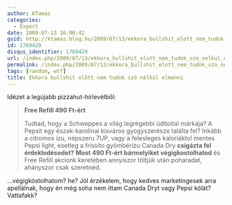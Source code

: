 ```yaml
---
author: KTamas
categories:
  - Export
date: 2009-07-13 16:00:42
guid: http://ktamas.blog.hu/2009/07/13/ekkora_bullshit_elott_nem_tudok_szo_nelkul_elmenni
id: 1769429
disqus_identifier: 1769429
url: /index.php/2009/07/13/ekkora_bullshit_elott_nem_tudok_szo_nelkul_elmenni/
permalink: /index.php/2009/07/13/ekkora_bullshit_elott_nem_tudok_szo_nelkul_elmenni/
tags: [random, wtf]
title: Ekkora bullshit előtt nem tudok szó nélkül elmenni
---
```


Idézet a legújabb pizzahut-hírlevélből:

> **Free Refill 490 Ft-ért** 
> 
> Tudtad, hogy a Schweppes a világ legrégebbi üdítoital márkája? A Pepsit egy észak-karolinai kisváros gyogyszerésze találta fel? Inkább a citromos ízu, népszeru 7UP, vagy a felesleges kaloriáktol mentes Pepsi light, esetleg a frissíto gyömbérízu Canada Dry **csigázta fel érdeklodésedet?** **Most 490 Ft-ért bármelyiket végigkostolhatod** és Free Refill akcionk keretében annyiszor töltjük után poharadat, ahányszor csak szeretnéd.

&#8230;végigkóstolhatom? he? Jól érzékelem, hogy kedves marketingesek arra apellálnak, hogy én még soha nem ittam Canada Dryt vagy Pepsi kólát? Vattafakk?
